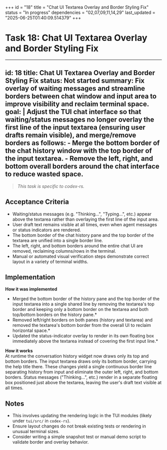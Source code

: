 +++
id = "18"
title = "Chat UI Textarea Overlay and Border Styling Fix"
status = "In progress"
dependencies = "02,07,09,11,14,29"
last_updated = "2025-06-25T01:40:09.514379"
+++

# Task 18: Chat UI Textarea Overlay and Border Styling Fix

---
id: 18
title: Chat UI Textarea Overlay and Border Styling Fix
status: Not started
summary: Fix overlay of waiting messages and streamline borders between chat window and input area to improve visibility and reclaim terminal space.
goal: |
  Adjust the TUI chat interface so that waiting/status messages no longer overlay the first line of the input textarea (ensuring user drafts remain visible), and merge/remove borders as follows:
    - Merge the bottom border of the chat history window with the top border of the input textarea.
    - Remove the left, right, and bottom overall borders around the chat interface to reduce wasted space.
---

> *This task is specific to codex-rs.*

## Acceptance Criteria

- Waiting/status messages (e.g. "Thinking...", "Typing...", etc.) appear above the textarea rather than overlaying the first line of the input area.
- User draft text remains visible at all times, even when agent messages or status indicators are rendered.
- The bottom border of the chat history pane and the top border of the textarea are unified into a single border line.
- The left, right, and bottom borders around the entire chat UI are removed, reclaiming columns/rows in the terminal.
- Manual or automated visual verification steps demonstrate correct layout in a variety of terminal widths.

## Implementation

**How it was implemented**  
* Merged the bottom border of the history pane and the top border of the input textarea into a single shared line by removing the textarea's top border and keeping only a bottom border on the textarea and both top/bottom borders on the history pane.*
* Removed left/right borders on both panes (history and textarea) and removed the textarea's bottom border from the overall UI to reclaim horizontal space.*
* Updated the status-indicator overlay to render in its own floating box immediately above the textarea instead of covering the first input line.*

**How it works**  
At runtime the conversation history widget now draws only its top and bottom borders. The input textarea draws only its bottom border, carrying the help title there. These changes yield a single continuous border line separating history from input and eliminate the outer left, right, and bottom borders. Status messages ("Thinking...", etc.) render in a separate floating box positioned just above the textarea, leaving the user's draft text visible at all times.

## Notes

- This involves updating the rendering logic in the TUI modules (likely under `tui/src/` in `codex-rs`).
- Ensure layout changes do not break existing tests or rendering in unusual terminal sizes.
- Consider writing a simple snapshot test or manual demo script to validate border and overlay behavior.
